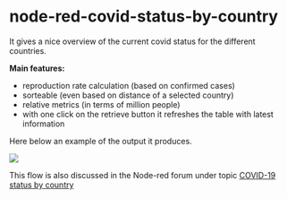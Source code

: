 node-red-covid-status-by-country
================================

It gives a nice overview of the current covid status for the different countries.

**Main features:**
- reproduction rate calculation (based on confirmed cases)
- sorteable (even based on distance of a selected country)
- relative metrics (in terms of million people)
- with one click on the retrieve button it refreshes the table with latest information

Here below an example of the output it produces.

![](https://aws1.discourse-cdn.com/business6/uploads/nodered/original/3X/d/6/d693ce6ffebb3e0a86d7dd749ed5a4ef278f9954.png)

This flow is also discussed in the Node-red forum under topic [COVID-19 status by country](https://discourse.nodered.org/t/covid-19-status-by-country/28743)